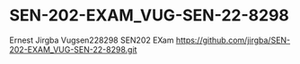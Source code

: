 # SEN-202-EXAM_VUG-SEN-22-8298
Ernest Jirgba Vugsen228298 
SEN202 EXam
https://github.com/jirgba/SEN-202-EXAM_VUG-SEN-22-8298.git
